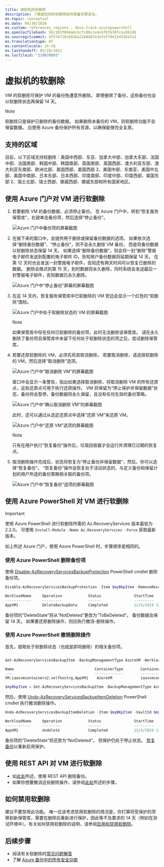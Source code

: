 ```yaml
---
title: 虚拟机的软删除
description: 了解虚拟机的软删除如何使备份更安全。
ms.topic: conceptual
ms.date: 04/30/2020
ms.custom: references_regions , devx-track-azurepowershell
ms.openlocfilehash: 5bc103f894a6cbcfc06cce4a5f07b70fcea5b1d6
ms.sourcegitcommit: df574710c692ba21b0467e3efeff9415d336a7e1
ms.translationtype: HT
ms.contentlocale: zh-CN
ms.lasthandoff: 05/28/2021
ms.locfileid: "110678093"
---
```

# <a name="soft-delete-for-virtual-machines"></a>虚拟机的软删除

VM 的软删除可保护 VM 的备份免遭意外删除。 即使删除了备份，这些备份也会以软删除状态再保留 14 天。

> [!NOTE]
> 软删除只是保护已删除的备份数据。 如果删除未备份的 VM，则软删除功能不会保留数据。 应使用 Azure 备份保护所有资源，以确保能够完全复原。
>

## <a name="supported-regions"></a>支持的区域

目前，以下区域支持软删除：美国中西部、东亚、加拿大中部、加拿大东部、法国中部、法国南部、韩国中部、韩国南部、英国南部、英国西部、澳大利亚东部、澳大利亚东南部、欧洲北部、美国西部、美国西部 2、美国中部、东南亚、美国中北部、美国中南部、日本东部、日本西部、印度南部、印度中部、印度西部、美国东部 2、瑞士北部、瑞士西部、挪威西部、挪威东部和所有国家地区。

## <a name="soft-delete-for-vms-using-azure-portal"></a>使用 Azure 门户对 VM 进行软删除

1. 若要删除 VM 的备份数据，必须停止备份。 在 Azure 门户中，转到“恢复服务保管库”，右键单击备份项，然后选择“停止备份”。

   ![Azure 门户中备份项的屏幕截图](./media/backup-azure-security-feature-cloud/backup-stopped.png)

2. 在接下来的窗口中，会提供用于删除或保留备份数据的选项。 如果依次选择“删除备份数据”、“停止备份”，则不会永久删除 VM 备份，  而是将备份数据以软删除状态保留 14 天。 如果选择“删除备份数据”，则会将一封“删除”警报电子邮件发送到配置的电子邮件 ID，告知用户备份数据将延期保留 14 天。 在第 12 天时也会发送一封警报电子邮件，告知还有两天时间可以恢复已删除的数据。 删除会推迟到第 15 天，到时数据将永久删除，同时系统会发送最后一封警报电子邮件，告知数据已永久删除。

   ![Azure 门户中“停止备份”屏幕的屏幕截图](./media/backup-azure-security-feature-cloud/delete-backup-data.png)

3. 在这 14 天内，恢复服务保管库中已软删除的 VM 旁边会显示一个红色的“软删除”图标。

   ![Azure 门户中处于软删除状态的 VM 的屏幕截图](./media/backup-azure-security-feature-cloud/vm-soft-delete.png)

   > [!NOTE]
   > 如果保管库中存在任何已软删除的备份项，此时无法删除该保管库。 请在永久删除了备份项且保管库中未留下任何处于软删除状态的项之后，尝试删除保管库。

4. 若要还原软删除的 VM，必须先将其取消删除。 若要取消删除，请选择软删除的 VM，然后选择“取消删除”选项。

   ![Azure 门户中“取消删除 VM”的屏幕截图](./media/backup-azure-security-feature-cloud/choose-undelete.png)

   窗口中会显示一条警告，指出如果选择取消删除，将取消删除 VM 的所有还原点，这些还原点可用于执行还原操作。 VM 将保留为“停止保护并保留数据”状态，备份将会暂停，备份数据将永久保留，且没有任何生效的备份策略。

   ![Azure 门户中“确认取消删除 VM”的屏幕截图](./media/backup-azure-security-feature-cloud/undelete-vm.png)

   此时，还可以通过从选定还原点中选择“还原 VM”来还原 VM。  

   ![Azure 门户中“还原 VM”选项的屏幕截图](./media/backup-azure-security-feature-cloud/restore-vm.png)

   > [!NOTE]
   > 只有在用户执行“恢复备份”操作后，垃圾回收器才会运行并清理已过期的恢复点。

5. 取消删除操作完成后，状态将恢复为“停止备份并保留数据”，然后，你可以选择“恢复备份”。 “恢复备份”操作会恢复处于活动状态的、与定义备份和保留计划的用户所选的备份策略相关联的备份项。

   ![Azure 门户中“恢复备份”选项的屏幕截图](./media/backup-azure-security-feature-cloud/resume-backup.png)

## <a name="soft-delete-for-vms-using-azure-powershell"></a>使用 Azure PowerShell 对 VM 进行软删除

> [!IMPORTANT]
> 使用 Azure PowerShell 进行软删除所需的 Az.RecoveryServices 版本最低为 2.2.0。 可使用 ```Install-Module -Name Az.RecoveryServices -Force``` 获取最新版本。

如上所述 Azure 门户，使用 Azure PowerShell 时，步骤顺序是相同的。

### <a name="delete-the-backup-item-using-azure-powershell"></a>使用 Azure PowerShell 删除备份项

使用 [Disable-AzRecoveryServicesBackupProtection](/powershell/module/az.recoveryservices/disable-azrecoveryservicesbackupprotection) PowerShell cmdlet 删除备份项。

```powershell
Disable-AzRecoveryServicesBackupProtection -Item $myBkpItem -RemoveRecoveryPoints -VaultId $myVaultID -Force

WorkloadName     Operation            Status               StartTime                 EndTime                   JobID
------------     ---------            ------               ---------                 -------                   -----
AppVM1           DeleteBackupData     Completed            12/5/2019 12:44:15 PM     12/5/2019 12:44:50 PM     0488c3c2-accc-4a91-a1e0-fba09a67d2fb
```

备份项的“DeleteState”将从“NotDeleted”更改为“ToBeDeleted”。 备份数据会保留 14 天。 如果要还原删除操作，则应执行撤消-删除操作。

### <a name="undoing-the-deletion-operation-using-azure-powershell"></a>使用 Azure PowerShell 撤销删除操作

首先，提取处于软删除状态（也就是即将删除）的相关备份项。

```powershell

Get-AzRecoveryServicesBackupItem -BackupManagementType AzureVM -WorkloadType AzureVM -VaultId $myVaultID | Where-Object {$_.DeleteState -eq "ToBeDeleted"}

Name                                     ContainerType        ContainerUniqueName                      WorkloadType         ProtectionStatus     HealthStatus         DeleteState
----                                     -------------        -------------------                      ------------         ----------------     ------------         -----------
VM;iaasvmcontainerv2;selfhostrg;AppVM1    AzureVM             iaasvmcontainerv2;selfhostrg;AppVM1       AzureVM              Healthy              Passed               ToBeDeleted

$myBkpItem = Get-AzRecoveryServicesBackupItem -BackupManagementType AzureVM -WorkloadType AzureVM -VaultId $myVaultID -Name AppVM1
```

然后，使用 [Undo-AzRecoveryServicesBackupItemDeletion](/powershell/module/az.recoveryservices/undo-azrecoveryservicesbackupitemdeletion) PowerShell cmdlet 执行撤消删除操作。

```powershell
Undo-AzRecoveryServicesBackupItemDeletion -Item $myBKpItem -VaultId $myVaultID -Force

WorkloadName     Operation            Status               StartTime                 EndTime                   JobID
------------     ---------            ------               ---------                 -------                   -----
AppVM1           Undelete             Completed            12/5/2019 12:47:28 PM     12/5/2019 12:47:40 PM     65311982-3755-46b5-8e53-c82ea4f0d2a2
```

备份项的“DeleteState”将还原为“NotDeleted”。 但保护仍处于停止状态。 [恢复备份](./backup-azure-vms-automation.md#change-policy-for-backup-items)以重新启用保护。

## <a name="soft-delete-for-vms-using-rest-api"></a>使用 REST API 对 VM 进行软删除

- 如[此处](backup-azure-arm-userestapi-backupazurevms.md#stop-protection-and-delete-data)所述，使用 REST API 删除备份。
- 如果你想要撤消这些删除操作，请参阅[此处](backup-azure-arm-userestapi-backupazurevms.md#undo-the-deletion)所述的步骤。

## <a name="how-to-disable-soft-delete"></a>如何禁用软删除

建议不要禁用此功能。 唯一应该考虑禁用软删除的情况是，你打算将受保护的项移到新保管库，需要在删除后重新进行保护，因此等不及要求的 14 天（例如在测试环境中）。有关如何禁用软删除的说明，请参阅[启用和禁用软删除](backup-azure-security-feature-cloud.md#enabling-and-disabling-soft-delete)。

## <a name="next-steps"></a>后续步骤

- 阅读有关软删除的[常见问题解答](backup-azure-security-feature-cloud.md#frequently-asked-questions)
- 了解 [Azure 备份中的所有安全功能](security-overview.md)
